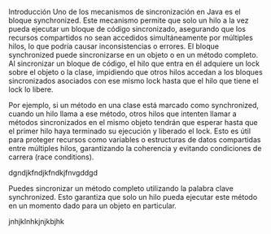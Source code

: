 Introducción
Uno de los mecanismos de sincronización en Java es el bloque synchronized. Este mecanismo permite que solo un hilo a la vez pueda ejecutar un bloque de código sincronizado, asegurando que los recursos compartidos no sean accedidos simultáneamente por múltiples hilos, lo que podría causar inconsistencias o errores. El bloque synchronized puede sincronizarse en un objeto o en un método completo. Al sincronizar un bloque de código, el hilo que entra en él adquiere un lock sobre el objeto o la clase, impidiendo que otros hilos accedan a los bloques sincronizados asociados con ese mismo lock hasta que el hilo que tiene el lock lo libere.

Por ejemplo, si un método en una clase está marcado como synchronized, cuando un hilo llama a ese método, otros hilos que intenten llamar a métodos sincronizados en el mismo objeto tendrán que esperar hasta que el primer hilo haya terminado su ejecución y liberado el lock. Esto es útil para proteger recursos como variables o estructuras de datos compartidas entre múltiples hilos, garantizando la coherencia y evitando condiciones de carrera (race conditions).

dgndjkfndjkfndkjfnvgddgd

Puedes sincronizar un método completo utilizando la palabra clave synchronized. Esto garantiza que solo un hilo pueda ejecutar este método en un momento dado para un objeto en particular.

jnhjklnhkjnjkbjhk
